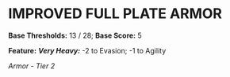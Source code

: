 ﻿# IMPROVED FULL PLATE ARMOR

**Base Thresholds:** 13 / 28; **Base Score:** 5

**Feature:** ***Very Heavy:*** -2 to Evasion; -1 to Agility

*Armor - Tier 2*
